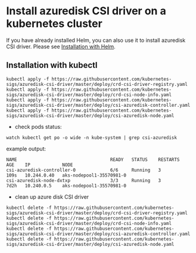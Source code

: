 # Install azuredisk CSI driver on a kubernetes cluster

If you have already installed Helm, you can also use it to install azuredisk CSI driver. Please see [Installation with Helm](../charts/README.md).

## Installation with kubectl

```
kubectl apply -f https://raw.githubusercontent.com/kubernetes-sigs/azuredisk-csi-driver/master/deploy/crd-csi-driver-registry.yaml
kubectl apply -f https://raw.githubusercontent.com/kubernetes-sigs/azuredisk-csi-driver/master/deploy/crd-csi-node-info.yaml
kubectl apply -f https://raw.githubusercontent.com/kubernetes-sigs/azuredisk-csi-driver/master/deploy/csi-azuredisk-controller.yaml
kubectl apply -f https://raw.githubusercontent.com/kubernetes-sigs/azuredisk-csi-driver/master/deploy/csi-azuredisk-node.yaml
```

- check pods status:

```
watch kubectl get po -o wide -n kube-system | grep csi-azuredisk
```

example output:

```
NAME                                   READY   STATUS    RESTARTS   AGE    IP            NODE
csi-azuredisk-controller-0             6/6     Running   3          109s   10.244.0.40   aks-nodepool1-35570981-0   
csi-azuredisk-node-dxtxp               3/3     Running   3          7d2h   10.240.0.5    aks-nodepool1-35570981-0

```

- clean up azure disk CSI driver

```
kubectl delete -f https://raw.githubusercontent.com/kubernetes-sigs/azuredisk-csi-driver/master/deploy/crd-csi-driver-registry.yaml
kubectl delete -f https://raw.githubusercontent.com/kubernetes-sigs/azuredisk-csi-driver/master/deploy/crd-csi-node-info.yaml
kubectl delete -f https://raw.githubusercontent.com/kubernetes-sigs/azuredisk-csi-driver/master/deploy/csi-azuredisk-controller.yaml
kubectl delete -f https://raw.githubusercontent.com/kubernetes-sigs/azuredisk-csi-driver/master/deploy/csi-azuredisk-node.yaml
```
